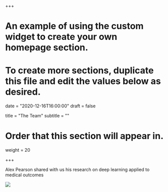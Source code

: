 +++
# An example of using the custom widget to create your own homepage section.
# To create more sections, duplicate this file and edit the values below as desired.

date = "2020-12-16T16:00:00"
draft = false

title = "The Team"
subtitle = ""

# Order that this section will appear in.
weight = 20

+++

Alex Pearson shared with us his research on deep learning applied to medical outcomes

![](https://uchicago.box.com/shared/static/v9qplz13ru1httnprcuvf3js9yyxar0n.png)
